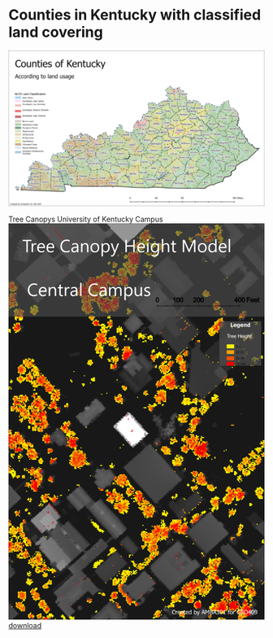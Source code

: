 # Counties in Kentucky with classified land covering
![Kentucky](Layout1.jpg)

Tree Canopys University of Kentucky Campus
![Canopy shading](treemodel.jpg)
[download](Layout1.pdf)
